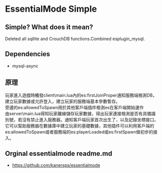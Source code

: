 # EssentialMode Simple

## Simple? What does it mean?
Deleted all sqllite and CrouchDB functions.Combined esplugin_mysql. 

## Dependencies
- mysql-async  

## 原理
玩家進入遊戲時觸發client\main.lua內的es:firstJoinProper通知服務端檢測DB，建立玩家數據或允許登入，建立玩家的服務端基本參數暫存。  
旁邊的es:allowedToSpawn用於其他客戶端插件檢測es在客戶端開始運作   
由server\main.lua得知玩家離線儲存玩家數據，得出玩家連接檢測是否有具備識別號，若沒有禁止進入服務器。通知客戶端玩家首次出生了，以及記錄坐標接口。  
它可以幫助服務器在數據庫中建立玩家的基礎數據，其他插件可以利用客戶端的es:allowedToSpawn或者服務端的es:playerLoaded或es:firstSpawn做初步的接入。

## Orginal essentialmode readme.md

- https://github.com/kanersps/essentialmode